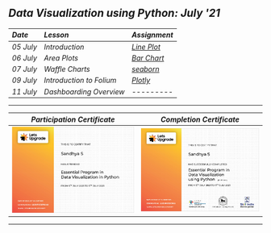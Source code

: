 ## _Data Visualization using Python: July '21_
| _Date_ | _Lesson_ | _Assignment_ |
| :----- | :------- | :-------- |
| _05 July_ |  _Introduction_ | [_Line Plot_](files/Assignment_1.ipynb) |
| _06 July_ |  _Area Plots_ | [_Bar Chart_](files/Assignment_2.ipynb) |
| _07 July_ |  _Waffle Charts_ | [_seaborn_](files/Assignment_3.ipynb) |
| _09 July_ |  _Introduction to Folium_ | [_Plotly_](files/Assignment_4.ipynb) |
| _11 July_ |  _Dashboarding Overview_ | --------- |
---
_Participation Certificate_ |  _Completion Certificate_
:-----------------------:|:-------------------------:
<img src="https://github.com/sansuthi/LetsUpgrade-Learnings/blob/main/Certificates/Data%20Visualization:%20July'21/participation.png">  |  <img src="https://github.com/sansuthi/LetsUpgrade-Learnings/blob/main/Certificates/Data%20Visualization:%20July'21/completion.png">
---
